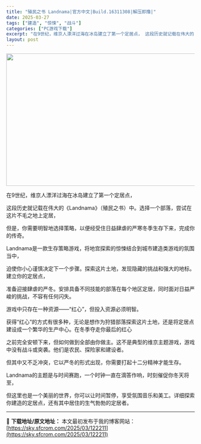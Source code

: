 ```yaml
---
title: "殖民之书 Landnama|官方中文|Build.16311308|解压即撸|"
date: 2025-03-27
tags: ["建造", "惊悚", "战斗"]
categories: ["PC游戏下载"]
excerpt: "在9世纪，维京人漂洋过海在冰岛建立了第一个定居点， 这段历史就记载在伟大的《Landnama》（殖民之书）中。选择一个部落，尝试在这片不毛之地上定居， 但是，你需要明智地选择策略，以便经受住日益肆虐的严寒冬季生存下来，完成你的传奇。 Landnama是一款生存策略游戏，将地宫探索的惊悚结合到城市建造&hellip;"
layout: post
---
```


<img class="aligncenter size-full wp-image-122199" src="https://sky.sfcrom.com/wp-content/uploads/2025/03/2025032702145362.webp" alt="" width="616" height="353" />

在9世纪，维京人漂洋过海在冰岛建立了第一个定居点，

这段历史就记载在伟大的《Landnama》（殖民之书）中。选择一个部落，尝试在这片不毛之地上定居，

但是，你需要明智地选择策略，以便经受住日益肆虐的严寒冬季生存下来，完成你的传奇。

Landnama是一款生存策略游戏，将地宫探索的惊悚结合到城市建造类游戏的氛围当中，

迫使你小心谨慎决定下一个步骤。探索这片土地，发现隐藏的挑战和强大的地标。建立你的定居点，

准备迎接肆虐的严冬。安排具备不同技能的部落在每个地区定居，同时面对日益严峻的挑战，不容有任何闪失。

游戏中只存在一种资源——“红心”，但投入资源必须明智。

获得“红心”的方式有很多种，无论是想作为狩猎部落探索这片土地，还是将定居点建设成一个繁华的生产中心。在冬季夺走你最后的红心

之前完全安顿下来，但如何做到全部由你做主。这不是典型的维京主题游戏，游戏中没有战斗或突袭。他们是农民、探险家和建设者。

但其中又不乏冲突，它以严冬的形式出现，你需要打起十二分精神才能生存。

Landnama的主题是与时间赛跑，一个时钟一直在滴答作响，时刻催促你冬天将至，

但这里也是一个美丽的世界，你可以让时间暂停，享受氛围音乐和美工。详细探索你建造的定居点，还有其中居住的生气勃勃的定居者。

---
📖 **下载地址/原文地址：** 本文最初发布于我的博客网站：[https://sky.sfcrom.com/2025/03/122211](https://sky.sfcrom.com/2025/03/122211)
